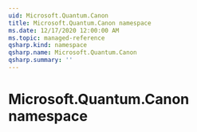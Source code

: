 ```yaml
---
uid: Microsoft.Quantum.Canon
title: Microsoft.Quantum.Canon namespace
ms.date: 12/17/2020 12:00:00 AM
ms.topic: managed-reference
qsharp.kind: namespace
qsharp.name: Microsoft.Quantum.Canon
qsharp.summary: ''
---
```


# Microsoft.Quantum.Canon namespace



